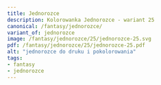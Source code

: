 ```yaml
---
title: Jednorozce
description: Kolorowanka Jednorozce - wariant 25
canonical: /fantasy/jednorozce/
variant_of: jednorozce
image: /fantasy/jednorozce/25/jednorozce-25.svg
pdf: /fantasy/jednorozce/25/jednorozce-25.pdf
alt: "jednorozce do druku i pokolorowania"
tags:
- fantasy
- jednorozce
---
```

